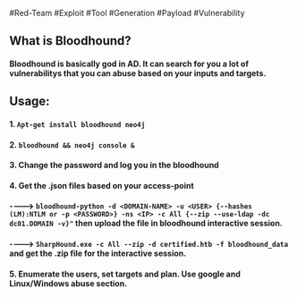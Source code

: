 #Red-Team #Exploit #Tool #Generation #Payload #Vulnerability 



## What is Bloodhound?

#### Bloodhound is basically god in AD. It can search for you a lot of vulnerabilitys that you can abuse based on your inputs and targets.



## Usage:

#### 1. `Apt-get install bloodhound neo4j`
#### 2. `bloodhound && neo4j console &`
#### 3. Change the password and log you in the bloodhound
#### 4. Get the .json files based on your access-point
#### ----> `bloodhound-python -d <DOMAIN-NAME> -u <USER> {--hashes (LM):NTLM or -p <PASSWORD>} -ns <IP> -c All {--zip --use-ldap -dc dc01.DOMAIN -v}"` then upload the file in bloodhound interactive session.
#### ----> `SharpHound.exe -c All --zip -d certified.htb -f bloodhound_data` and get the .zip file for the interactive session.
#### 5. Enumerate the users, set targets and plan. Use google and Linux/Windows abuse section.